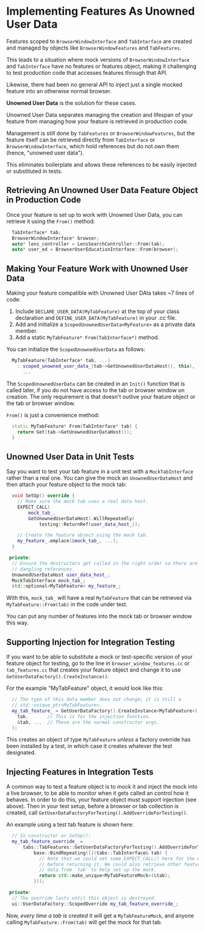 # Implementing Features As Unowned User Data

Features scoped to `BrowserWindowInterface` and `TabInterface` are created and
managed by objects like `BrowserWindowFeatures` and `TabFeatures`.

This leads to a situation where mock versions of `BrowserWindowInterface` and
`TabInterface` have no features or features object, making it challenging to
test production code that accesses features through that API.

Likewise, there had been no general API to inject just a single mocked feature
into an otherwise normal browser.

**Unowned User Data** is the solution for these cases.

Unowned User Data separates managing the creation and lifespan of your feature
from managing how your feature is retrieved in production code.

Management is still done by `TabFeatures` or `BrowserWindowFeatures`, but the
feature itself can be retrieved directly from `TabInterface` or
`BrowserWindowInterface`, which hold references but do not own them (hence,
"unowned user data").

This eliminates boilerplate and allows these references to be easily injected or
substituted in tests.

## Retrieving An Unowned User Data Feature Object in Production Code

Once your feature is set up to work with Unowned User Data, you can retrieve it
using the `From()` method:
```cpp
  TabInterface* tab;
  BrowserWindowInterface* browser;
  auto* lens_controller = LensSearchController::From(tab);
  auto* user_ed = BrowserUserEducationInterface::From(browser);
```

## Making Your Feature Work with Unowned User Data

Making your feature compatible with Unowned User DAta takes ~7 lines of code:
 1. Include `DECLARE_USER_DATA(MyTabFeature)` at the top of your class
   declaration and `DEFINE_USER_DATA(MyTabFeature)` in your .cc file.
 1. Add and initialize a `ScopedUnownedUserData<MyFeature>` as a private data
   member.
 1. Add a static `MyTabFeature* From(TabInterface*)` method.

You can initialize the `ScopedUnownedUserData` as follows:
```cpp
  MyTabFeature(TabInterface* tab, ...)
    : scoped_unowned_user_data_(tab->GetUnownedUserDataHost(), this),
      ...
```

The `ScopedUnownedUserData` can be created in an `Init()` function that is
called later, if you do not have access to the tab or browser window on
creation. The only requirement is that doesn't outlive your feature object or
the tab or browser window.

`From()` is just a convenience method:
```cpp
  static MyTabFeature* From(TabInterface* tab) {
    return Get(tab->GetUnownedUserDataHost());
  }
```

## Unowned User Data in Unit Tests

Say you want to test your tab feature in a unit test with a `MockTabInterface`
rather than a real one. You can give the mock an `UnownedUserDataHost` and then
attach your feature object to the mock tab:

```cpp
  void SetUp() override {
    // Make sure the mock tab uses a real data host.
    EXPECT_CALL(
        mock_tab_,
        GetUnownedUserDataHost).WillRepeatedly(
            testing::ReturnRef(user_data_host_));

    // Create the feature object using the mock tab.
    my_feature_.emplace(&mock_tab_, ...);
  }

 private:
  // Ensure the destructors get called in the right order so there are no
  // dangling references.
  UnownedUserDataHost user_data_host_;
  MockTabInterface mock_tab_;
  std::optional<MyTabFeature> my_feature_;
```

With this, `mock_tab_` will have a real `MyTabFeature` that can be retrieved via
`MyTabFeature::From(tab)` in the code under test.

You can put any number of features into the mock tab or browser window this way.

## Supporting Injection for Integration Testing

If you want to be able to substitute a mock or test-specific version of your
feature object for testing, go to the line in `browser_window_features.cc` or
`tab_features.cc` that creates your feature object and change it to use
`GetUserDataFactory().CreateInstance()`.

For the example "MyTabFeature" object, it would look like this:

```cpp
  // The type of this data member does not change; it is still a
  // std::unique_ptr<MyTabFeature>.
  my_tab_feature_ = GetUserDataFactory().CreateInstance<MyTabFeature>(
    tab,       // This is for the injection function.
    &tab, ...  // These are the normal constructor args.
  );
```

This creates an object of type `MyTabFeature` _unless_ a factory override has
been installed by a test, in which case it creates whatever the test designated.

## Injecting Features in Integration Tests

A common way to test a feature object is to mock it and inject the mock into a
live browser, to be able to monitor when it gets called an control how it
behaves. In order to do this, your feature object must support injection (see
above). Then in your test setup, before a browser or tab collection is created,
call `GetUserDataFactoryForTesting().AddOverrideForTesting()`.

An example using a test tab feature is shown here:

```cpp
  // In constructor or SetUp():
  my_tab_feature_override_ =
      tabs::TabFeatures::GetUserDataFactoryForTesting().AddOverrideForTesting(
          base::BindRepeating([](tabs::TabInterface& tab) {
            // Note that we could set some EXPECT_CALL() here for the mock
            // before returning it. We could also retrieve other features or
            // data from `tab` to help set up the mock.
            return std::make_unique<MyTabFeatureMock>(&tab);
          }));

 private:
  // The override lasts until this object is destroyed.
  ui::UserDataFactory::ScopedOverride my_tab_feature_override_;
```
Now, _every time a tab is created_ it will get a `MyTabFeatureMock`, and anyone
calling `MyTabFeature::From(tab)` will get the mock for that tab.
